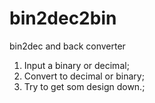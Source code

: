 # bin2dec2bin

 bin2dec and back converter

 1. Input a binary or decimal;
 2. Convert to decimal or binary;
 3. Try to get som design down.;
 
